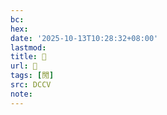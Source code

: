```yaml
---
bc:
hex:
date: '2025-10-13T10:28:32+08:00'
lastmod:
title: 􃠕
url: 􃠕
tags: [閍]
src: DCCV
note:
---
```

